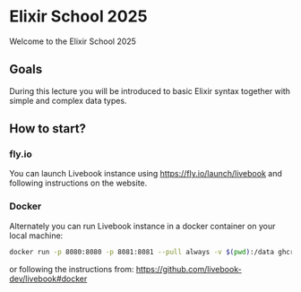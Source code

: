 # Elixir School 2025

Welcome to the Elixir School 2025

## Goals

During this lecture you will be introduced to basic Elixir syntax together with simple and complex data types.

## How to start?

### fly.io

You can launch Livebook instance using https://fly.io/launch/livebook and following instructions on the website.

### Docker

Alternately you can run Livebook instance in a docker container on your local machine:

```bash
docker run -p 8080:8080 -p 8081:8081 --pull always -v $(pwd):/data ghcr.io/livebook-dev/livebook
```

or following the instructions from: https://github.com/livebook-dev/livebook#docker
